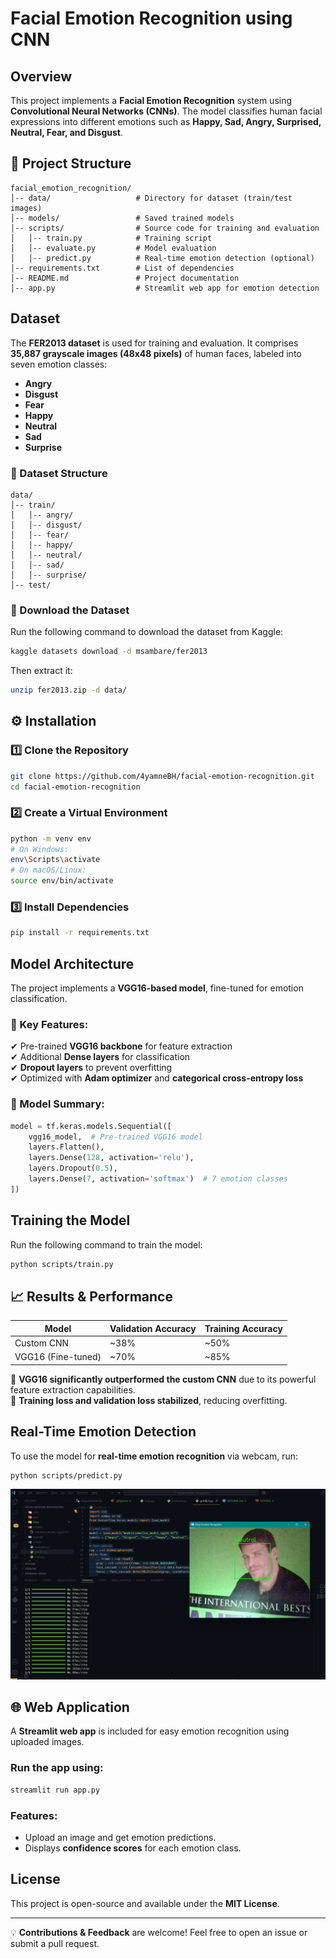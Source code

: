 # Facial Emotion Recognition using CNN

##  Overview
This project implements a **Facial Emotion Recognition** system using **Convolutional Neural Networks (CNNs)**. The model classifies human facial expressions into different emotions such as **Happy, Sad, Angry, Surprised, Neutral, Fear, and Disgust**.

## 📂 Project Structure
```
facial_emotion_recognition/
│-- data/                   # Directory for dataset (train/test images)
│-- models/                 # Saved trained models
│-- scripts/                # Source code for training and evaluation
│   │-- train.py            # Training script
│   │-- evaluate.py         # Model evaluation
│   │-- predict.py          # Real-time emotion detection (optional)
│-- requirements.txt        # List of dependencies
│-- README.md               # Project documentation
│-- app.py                  # Streamlit web app for emotion detection
```

##  Dataset
The **FER2013 dataset** is used for training and evaluation. It comprises **35,887 grayscale images (48x48 pixels)** of human faces, labeled into seven emotion classes:

- **Angry** 
- **Disgust** 
- **Fear** 
- **Happy** 
- **Neutral**
- **Sad** 
- **Surprise** 

### 🔹 Dataset Structure
```
data/
│-- train/
│   │-- angry/
│   │-- disgust/
│   │-- fear/
│   │-- happy/
│   │-- neutral/
│   │-- sad/
│   │-- surprise/
│-- test/
```

### 🔹 Download the Dataset
Run the following command to download the dataset from Kaggle:
```sh
kaggle datasets download -d msambare/fer2013
```
Then extract it:
```sh
unzip fer2013.zip -d data/
```

## ⚙️ Installation
### 1️⃣ Clone the Repository
```sh
git clone https://github.com/4yamneBH/facial-emotion-recognition.git
cd facial-emotion-recognition
```
### 2️⃣ Create a Virtual Environment
```sh
python -m venv env
# On Windows:
env\Scripts\activate  
# On macOS/Linux:
source env/bin/activate
```
### 3️⃣ Install Dependencies
```sh
pip install -r requirements.txt
```

##  Model Architecture
The project implements a **VGG16-based model**, fine-tuned for emotion classification.

### 🔹 Key Features:
✔ Pre-trained **VGG16 backbone** for feature extraction  
✔ Additional **Dense layers** for classification  
✔ **Dropout layers** to prevent overfitting  
✔ Optimized with **Adam optimizer** and **categorical cross-entropy loss**  

### 🔹 Model Summary:
```python
model = tf.keras.models.Sequential([
    vgg16_model,  # Pre-trained VGG16 model
    layers.Flatten(),
    layers.Dense(128, activation='relu'),
    layers.Dropout(0.5),
    layers.Dense(7, activation='softmax')  # 7 emotion classes
])
```

##  Training the Model
Run the following command to train the model:
```sh
python scripts/train.py
```

## 📈 Results & Performance
| Model              | Validation Accuracy | Training Accuracy |
|--------------------|--------------------|-------------------|
| Custom CNN        | ~38%               | ~50%              |
| VGG16 (Fine-tuned)| ~70%               | ~85%              |

🔹 **VGG16 significantly outperformed the custom CNN** due to its powerful feature extraction capabilities.  
🔹 **Training loss and validation loss stabilized**, reducing overfitting.

##  Real-Time Emotion Detection
To use the model for **real-time emotion recognition** via webcam, run:
```sh
python scripts/predict.py
```
![preview](./exp.png)
## 🌐 Web Application
A **Streamlit web app** is included for easy emotion recognition using uploaded images.
### Run the app using:
```sh
streamlit run app.py
```
### Features:
- Upload an image and get emotion predictions.
- Displays **confidence scores** for each emotion class.

##  License
This project is open-source and available under the **MIT License**.

---
💡 **Contributions & Feedback** are welcome! Feel free to open an issue or submit a pull request. 

